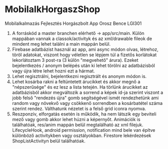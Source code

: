 # MobilalkHorgaszShop
Mobilalkalmazás Fejlesztés Horgászbolt App
  Orosz Bence
  LGI301

1. A forráskód a master branchen elérhető -> app/src/main. Külön mappában vannak a classok/activityk és az xml/drawable fileok de mindent meg lehet találni a main mappán belül.
2. Firebase adatbázist használ az app, ami async módon olvas, létrehoz, töröl adatokat, viszont hogy véletlen se lépjem túl a fizetős korlátokat lekorlátoztam 3 post-ra (3 külön "megvehető" árura). Ezeket bejelentkezés / anonym belépés után ki lehet törölni az adatbázisból vagy újra létre lehet hozni ezt a hármat. 
3. Lehet regisztrálni, bejelentkezni regisztrált és anonym módon is.
4. Lehet kosárba rakni a feltüntetett árucikket és akkor megnő a "népszerűsége" és ez lesz a lista tetején. Ha törlünk árucikket az adatbázisból akkor megváltozik a sorrend a képek id-ja szerint viszont a jobb felső "rendezés újra" gomb segítségével ismét rendezhetünk ami random vagy növekvő vagy csökkenő sorrendben a kosárbatétel száma szerint rendez. Válthatunk nézetet is a felső grid iconra nyomva. 
5. Reszponzív, elforgatás esetén is működik, ha nem látszik egy beviteli mező vagy gomb akkor lehet húzni a képernyőt. Animációk is találhatóak, res/anim mappán belül megtalálható az xml filejuk. LifecycleHook, android permission, notification mind bele van építve különböző activitykben vagy osztályokban. Firestore lekérdezések ShopListActivityn belül találhatóak. 

